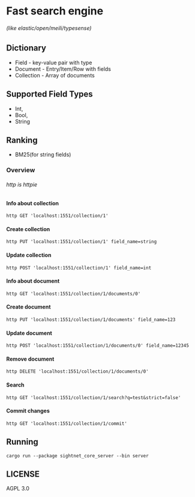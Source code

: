 # Fast search engine

###### (like elastic/open/meili/typesense)

## Dictionary

* Field - key-value pair with type
* Document - Entry/Item/Row with fields
* Collection - Array of documents

## Supported Field Types

* Int,
* Bool,
* String

## Ranking

* BM25(for string fields)

### Overview

###### http is httpie

#### Info about collection

`http GET 'localhost:1551/collection/1'`

#### Create collection

`http PUT 'localhost:1551/collection/1' field_name=string`

#### Update collection

`http POST 'localhost:1551/collection/1' field_name=int`

#### Info about document

`http GET 'localhost:1551/collection/1/documents/0'`

#### Create document

`http PUT 'localhost:1551/collection/1/documents' field_name=123`

#### Update document

`http POST 'localhost:1551/collection/1/documents/0' field_name=12345`

#### Remove document

`http DELETE 'localhost:1551/collection/1/documents/0'`

#### Search

`http GET 'localhost:1551/collection/1/search?q=test&strict=false'`

#### Commit changes

`http GET 'localhost:1551/collection/1/commit'`

## Running

`cargo run --package sightnet_core_server --bin server`

## LICENSE

AGPL 3.0